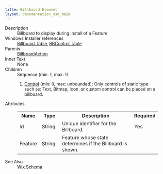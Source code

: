 ```yaml
---
title: Billboard Element
layout: documentation_xsd_main
---
```

<dl>
  <dt>Description</dt>
  <dd>                 Billboard to display during install of a Feature             </dd>
  <dt>Windows Installer references</dt>
  <dd>
    <a href="http://msdn.microsoft.com/library/aa367823.aspx" target="_blank">Billboard Table</a>, <a href="http://msdn.microsoft.com/library/aa367818.aspx" target="_blank">BBControl Table</a></dd>
  <dt>Parents</dt>
  <dd>
    <a href="../wix/billboardaction">BillboardAction</a>
  </dd>
  <dt>Inner Text</dt>
  <dd>None</dd>
  <dt>Children</dt>
  <dd>Sequence (min: 1, max: 1)<ol><li><a href="../wix/control">Control</a> (min: 0, max: unbounded): Only controls of static type such as: Text, Bitmap, Icon, or custom control can be placed on a billboard.</li></ol></dd>
  <dt>Attributes</dt>
  <dd>
    <table cellspacing="0" cellpadding="0" class="schema">
      <tr>
        <th width="15%">Name</th>
        <th width="15%">Type</th>
        <th width="65%">Description</th>
        <th width="15%">Required</th>
      </tr>
      <tr>
        <td>Id</td>
        <td>String</td>
        <td>Unique identifier for the Billboard.</td>
        <td>Yes</td>
      </tr>
      <tr>
        <td>Feature</td>
        <td>String</td>
        <td>Feature whose state determines if the Billboard is shown.</td>
        <td>&nbsp;</td>
      </tr>
    </table>
  </dd>
  <dt>See Also</dt>
  <dd>
    <a href="../wix">Wix Schema</a>
  </dd>
</dl>
